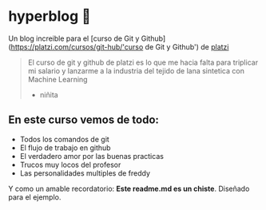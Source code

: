 # hyperblog 💚

Un blog increible para el [curso de Git y Github](https://platzi.com/cursos/git-hub/'curso de Git y Github') de [platzi](https://platzi.com/'platzi')

> El curso de git y github de platzi es lo que me hacia falta para triplicar mi salario y lanzarme a la industria del tejido de lana sintetica con Machine Learning
>
> - niñita

## En este curso vemos de todo:

- Todos los comandos de git
- El flujo de trabajo en github
- El verdadero amor por las buenas practicas
- Trucos muy locos del profesor
- Las personalidades multiples de freddy

Y como un amable recordatorio: **Este readme.md es un chiste**. Diseñado para el ejemplo.

